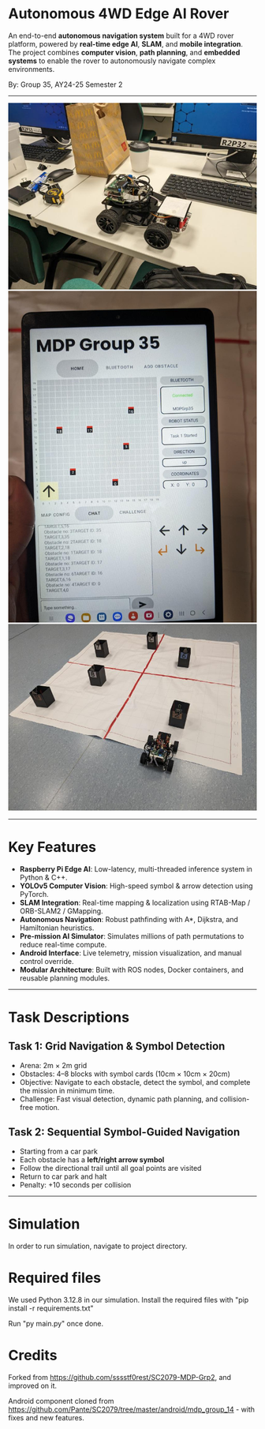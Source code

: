 # Autonomous 4WD Edge AI Rover

An end-to-end **autonomous navigation system** built for a 4WD rover platform, powered by **real-time edge AI**, **SLAM**, and **mobile integration**. The project combines **computer vision**, **path planning**, and **embedded systems** to enable the rover to autonomously navigate complex environments.

By: Group 35, AY24-25 Semester 2

---

![Rover](pictures/rover.jpeg)
![Controller](pictures/controller.jpeg)
![Task](pictures/task.jpeg)

---

# Key Features

- **Raspberry Pi Edge AI**: Low-latency, multi-threaded inference system in Python & C++.
- **YOLOv5 Computer Vision**: High-speed symbol & arrow detection using PyTorch.
- **SLAM Integration**: Real-time mapping & localization using RTAB-Map / ORB-SLAM2 / GMapping.
- **Autonomous Navigation**: Robust pathfinding with A*, Dijkstra, and Hamiltonian heuristics.
- **Pre-mission AI Simulator**: Simulates millions of path permutations to reduce real-time compute.
- **Android Interface**: Live telemetry, mission visualization, and manual control override.
- **Modular Architecture**: Built with ROS nodes, Docker containers, and reusable planning modules.

---

# Task Descriptions

## Task 1: Grid Navigation & Symbol Detection

- Arena: 2m × 2m grid
- Obstacles: 4–8 blocks with symbol cards (10cm × 10cm × 20cm)
- Objective: Navigate to each obstacle, detect the symbol, and complete the mission in minimum time.
- Challenge: Fast visual detection, dynamic path planning, and collision-free motion.

## Task 2: Sequential Symbol-Guided Navigation

- Starting from a car park
- Each obstacle has a **left/right arrow symbol**
- Follow the directional trail until all goal points are visited
- Return to car park and halt
- Penalty: +10 seconds per collision

---

# Simulation
In order to run simulation, navigate to project directory.

# Required files
We used Python 3.12.8 in our simulation. 
Install the required files with "pip install -r requirements.txt"

Run "py main.py" once done.

# Credits
Forked from https://github.com/sssstf0rest/SC2079-MDP-Grp2, and improved on it.

Android component cloned from https://github.com/Pante/SC2079/tree/master/android/mdp_group_14 - with fixes and new features.
